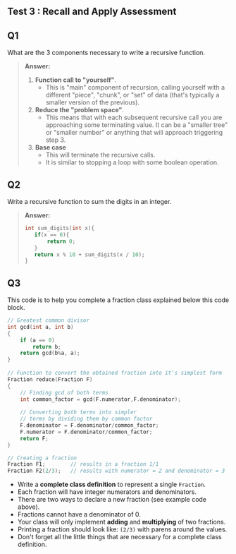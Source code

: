## Test 3 : Recall and Apply Assessment

## Q1

What are the 3 components necessary to write a recursive function.

> **Answer:**
> 1. **Function call to "yourself"**.
>     - This is "main" component of recursion, calling yourself with a different "piece", "chunk", or "set" of data (that's typically a smaller version of the previous).
> 2. **Reduce the "problem space"**. 
>    - This means that with each subsequent recursive call you are approaching some terminating value. It can be a "smaller tree" or "smaller number" or anything that will approach triggering step 3.
> 3. **Base case**
>    - This will terminate the recursive calls. 
>    - It is similar to stopping a loop with some boolean operation.

## Q2 

Write a recursive function to sum the digits in an integer.

> **Answer:**
> ```cpp
> int sum_digits(int x){
>    if(x == 0){
>        return 0;
>    }
>    return x % 10 + sum_digits(x / 10);
>}
>```

## Q3 

This code is to help you complete a fraction class explained below this code block. 
```cpp
// Greatest common divisor
int gcd(int a, int b) 
{ 
    if (a == 0) 
        return b; 
    return gcd(b%a, a); 
} 
  
// Function to convert the obtained fraction into it's simplest form 
Fraction reduce(Fraction F) 
{ 
    // Finding gcd of both terms 
    int common_factor = gcd(F.numerator,F.denominator); 
  
    // Converting both terms into simpler  
    // terms by dividing them by common factor  
    F.denominator = F.denominator/common_factor; 
    F.numerator = F.denominator/common_factor; 
    return F;
} 

// Creating a fraction
Fraction F1;        // results in a fraction 1/1
Fraction F2(2/3);   // results with numerator = 2 and denominator = 3

```


- Write a **complete class definition** to represent a single `Fraction`. 
- Each fraction will have integer numerators and denominators. 
- There are two ways to declare a new fraction (see example code above).
- Fractions cannot have a denominator of 0.
- Your class will only implement **adding** and **multiplying** of two fractions.
- Printing a fraction should look like: `(2/3)` with parens around the values.
- Don't forget all the little things that are necessary for a complete class definition.

